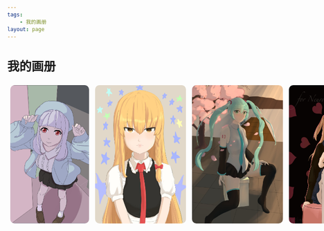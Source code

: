 ```yaml
---
tags:
    - 我的画册
layout: page
---
```

# 我的画册
<div class='imgContainer'>
<img class="albumImg" src="/我的画册/assets/images/LowQualityIsTheFeature.jpg" alt="LowQualityIsTheFeature.jpg">
<img class="albumImg" src="/我的画册/assets/images/Marisa.jpg" alt="Marisa.jpg">
<img class="albumImg" src="/我的画册/assets/images/Miku3.jpg" alt="Miku3.jpg">
<img class="albumImg" src="/我的画册/assets/images/Neuro2.jpg" alt="Neuro2.jpg">
<img class="albumImg" src="/我的画册/assets/altImg/Urotsuki2.jpg" alt="Urotsuki2.jpg">

</div>

<style>

  .imgContainer {
    display: flex;
    justify-content: flex-start;
  }  
  .albumImg {
    display: flex;
    flex-wrap: wrap;
    margin: 7px;
    border-radius: 10px;
    height: 320px;
    width: 210px;

  }
</style>
